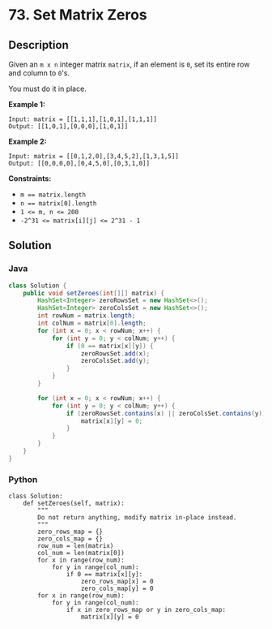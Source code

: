 # 73. Set Matrix Zeros

## Description
Given an `m x n` integer matrix `matrix`, if an element is `0`, set its entire row and column to `0`'s.

You must do it in place.

**Example 1:**
```
Input: matrix = [[1,1,1],[1,0,1],[1,1,1]]
Output: [[1,0,1],[0,0,0],[1,0,1]]
```

**Example 2:**
```
Input: matrix = [[0,1,2,0],[3,4,5,2],[1,3,1,5]]
Output: [[0,0,0,0],[0,4,5,0],[0,3,1,0]]
```

**Constraints:**
+ `m == matrix.length`
+ `n == matrix[0].length`
+ `1 <= m, n <= 200`
+ `-2^31 <= matrix[i][j] <= 2^31 - 1`


## Solution

### Java
```java
class Solution {
    public void setZeroes(int[][] matrix) {
        HashSet<Integer> zeroRowsSet = new HashSet<>();
        HashSet<Integer> zeroColsSet = new HashSet<>();
        int rowNum = matrix.length;
        int colNum = matrix[0].length;
        for (int x = 0; x < rowNum; x++) {
            for (int y = 0; y < colNum; y++) {
                if (0 == matrix[x][y]) {
                    zeroRowsSet.add(x);
                    zeroColsSet.add(y);
                }
            }
        }

        for (int x = 0; x < rowNum; x++) {
            for (int y = 0; y < colNum; y++) {
                if (zeroRowsSet.contains(x) || zeroColsSet.contains(y)) {
                    matrix[x][y] = 0;
                }
            }
        }
    }
}
```

### Python
```python3
class Solution:
    def setZeroes(self, matrix):
        """
        Do not return anything, modify matrix in-place instead.
        """
        zero_rows_map = {}
        zero_cols_map = {}
        row_num = len(matrix)
        col_num = len(matrix[0])
        for x in range(row_num):
            for y in range(col_num):
                if 0 == matrix[x][y]:
                    zero_rows_map[x] = 0
                    zero_cols_map[y] = 0
        for x in range(row_num):
            for y in range(col_num):
                if x in zero_rows_map or y in zero_cols_map:
                    matrix[x][y] = 0
```
